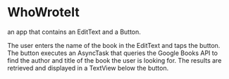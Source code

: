 # WhoWroteIt

an app that contains an EditText and a Button.

The user enters the name of the book in the EditText and taps the button.
The button executes an AsyncTask that queries the Google Books API to find the author and title of the book the user is looking for.
The results are retrieved and displayed in a TextView below the button.
